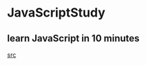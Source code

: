 # JavaScriptStudy

## learn JavaScript in 10 minutes
[src](https://learnxinyminutes.com/docs/zh-cn/javascript-cn/)



